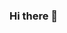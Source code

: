 ### Hi there 👋

<!--
**Kur0Daisuke/Kur0Daisuke** is a ✨ _special_ ✨ repository because its `README.md` (this file) appears on your GitHub profile.

Here are some ideas to get you started:

- 🔭 I’m currently working on my Html Generator
- 🌱 I’m currently learning Unity Game Development 
- 👯 I’m looking to collaborate on Javascript projects
- 🤔 I’m looking for help with my financial statement 
- 💬 Ask me about how I code
- 📫 How to reach me: coming soon
- 😄 Pronouns: he
- ⚡ Fun fact: The more you code, The more you suffer.
-->
